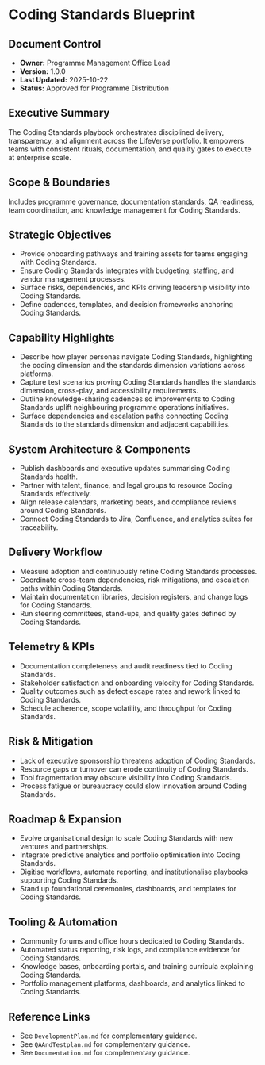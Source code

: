 # Coding Standards Blueprint
## Document Control
- **Owner:** Programme Management Office Lead
- **Version:** 1.0.0
- **Last Updated:** 2025-10-22
- **Status:** Approved for Programme Distribution

## Executive Summary
The Coding Standards playbook orchestrates disciplined delivery, transparency, and alignment across
the LifeVerse portfolio. It empowers teams with consistent rituals, documentation, and quality gates
to execute at enterprise scale.

## Scope & Boundaries
Includes programme governance, documentation standards, QA readiness, team coordination, and
knowledge management for Coding Standards.

## Strategic Objectives
- Provide onboarding pathways and training assets for teams engaging with Coding Standards.
- Ensure Coding Standards integrates with budgeting, staffing, and vendor management processes.
- Surface risks, dependencies, and KPIs driving leadership visibility into Coding Standards.
- Define cadences, templates, and decision frameworks anchoring Coding Standards.

## Capability Highlights
- Describe how player personas navigate Coding Standards, highlighting the coding dimension and the standards dimension variations across platforms.
- Capture test scenarios proving Coding Standards handles the standards dimension, cross-play, and accessibility requirements.
- Outline knowledge-sharing cadences so improvements to Coding Standards uplift neighbouring programme operations initiatives.
- Surface dependencies and escalation paths connecting Coding Standards to the standards dimension and adjacent capabilities.

## System Architecture & Components
- Publish dashboards and executive updates summarising Coding Standards health.
- Partner with talent, finance, and legal groups to resource Coding Standards effectively.
- Align release calendars, marketing beats, and compliance reviews around Coding Standards.
- Connect Coding Standards to Jira, Confluence, and analytics suites for traceability.

## Delivery Workflow
- Measure adoption and continuously refine Coding Standards processes.
- Coordinate cross-team dependencies, risk mitigations, and escalation paths within Coding Standards.
- Maintain documentation libraries, decision registers, and change logs for Coding Standards.
- Run steering committees, stand-ups, and quality gates defined by Coding Standards.

## Telemetry & KPIs
- Documentation completeness and audit readiness tied to Coding Standards.
- Stakeholder satisfaction and onboarding velocity for Coding Standards.
- Quality outcomes such as defect escape rates and rework linked to Coding Standards.
- Schedule adherence, scope volatility, and throughput for Coding Standards.

## Risk & Mitigation
- Lack of executive sponsorship threatens adoption of Coding Standards.
- Resource gaps or turnover can erode continuity of Coding Standards.
- Tool fragmentation may obscure visibility into Coding Standards.
- Process fatigue or bureaucracy could slow innovation around Coding Standards.

## Roadmap & Expansion
- Evolve organisational design to scale Coding Standards with new ventures and partnerships.
- Integrate predictive analytics and portfolio optimisation into Coding Standards.
- Digitise workflows, automate reporting, and institutionalise playbooks supporting Coding Standards.
- Stand up foundational ceremonies, dashboards, and templates for Coding Standards.

## Tooling & Automation
- Community forums and office hours dedicated to Coding Standards.
- Automated status reporting, risk logs, and compliance evidence for Coding Standards.
- Knowledge bases, onboarding portals, and training curricula explaining Coding Standards.
- Portfolio management platforms, dashboards, and analytics linked to Coding Standards.

## Reference Links
- See `DevelopmentPlan.md` for complementary guidance.
- See `QAAndTestplan.md` for complementary guidance.
- See `Documentation.md` for complementary guidance.
